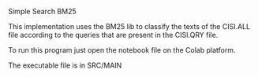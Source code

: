 Simple Search BM25


This implementation uses the BM25 lib to classify the texts of the CISI.ALL file according to the queries that are present in the CISI.QRY file.

To run this program just open the notebook file on the Colab platform. 

The executable file is in SRC/MAIN
